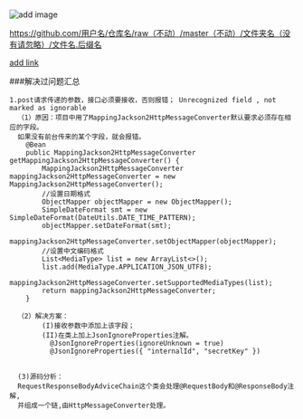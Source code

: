 ###
![add image](https://github.com/carmen-zhy/job/raw/master/image/*.png)

https://github.com/用户名/仓库名/raw（不动）/master（不动）/文件夹名（没有请忽略）/文件名.后缀名

[add link](https://github.com/carmen-zhy/job/raw/master/image/*.png)

###解决过问题汇总
```
1.post请求传递的参数，接口必须要接收，否则报错； Unrecognized field , not marked as ignorable
  （1）原因：项目中用了MappingJackson2HttpMessageConverter默认要求必须存在相应的字段。
  如果没有前台传来的某个字段，就会报错。
    @Bean
    public MappingJackson2HttpMessageConverter getMappingJackson2HttpMessageConverter() {
        MappingJackson2HttpMessageConverter mappingJackson2HttpMessageConverter = new MappingJackson2HttpMessageConverter();
        //设置日期格式
        ObjectMapper objectMapper = new ObjectMapper();
        SimpleDateFormat smt = new SimpleDateFormat(DateUtils.DATE_TIME_PATTERN);
        objectMapper.setDateFormat(smt);
        mappingJackson2HttpMessageConverter.setObjectMapper(objectMapper);
        //设置中文编码格式
        List<MediaType> list = new ArrayList<>();
        list.add(MediaType.APPLICATION_JSON_UTF8);
        mappingJackson2HttpMessageConverter.setSupportedMediaTypes(list);
        return mappingJackson2HttpMessageConverter;
    }
    
  （2）解决方案：
        (I)接收参数中添加上该字段；
        (II)在类上加上JsonIgnoreProperties注解。
          @JsonIgnoreProperties(ignoreUnknown = true)
          @JsonIgnoreProperties({ "internalId", "secretKey" })
          
  
  (3)源码分析：
  RequestResponseBodyAdviceChain这个类会处理@RequestBody和@ResponseBody注解,
  并组成一个链,由HttpMessageConverter处理。
  




```